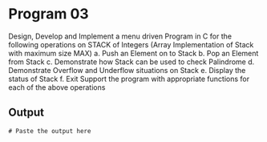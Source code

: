 # Program 03
Design, Develop and Implement a menu driven Program in C for the following operations on STACK
of Integers (Array Implementation of Stack with maximum size MAX)
a. Push an Element on to Stack
b. Pop an Element from Stack
c. Demonstrate how Stack can be used to check Palindrome
d. Demonstrate Overflow and Underflow situations on Stack
e. Display the status of Stack
f. Exit
Support the program with appropriate functions for each of the above operations

## Output

```shell
# Paste the output here
```
